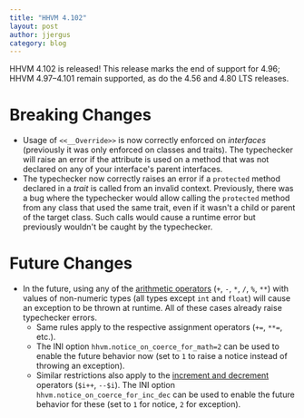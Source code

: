 ```yaml
---
title: "HHVM 4.102"
layout: post
author: jjergus
category: blog
---
```


HHVM 4.102 is released! This release marks the end of support for 4.96;
HHVM 4.97&ndash;4.101 remain supported, as do the 4.56 and 4.80 LTS releases.

# Breaking Changes

- Usage of `<<__Override>>` is now correctly enforced on *interfaces*
  (previously it was only enforced on classes and traits). The typechecker will
  raise an error if the attribute is used on a method that was not declared on
  any of your interface's parent interfaces.
- The typechecker now correctly raises an error if a `protected` method declared
  in a *trait* is called from an invalid context. Previously, there was a bug
  where the typechecker would allow calling the `protected` method from any
  class that used the same trait, even if it wasn't a child or parent of the
  target class. Such calls would cause a runtime error but previously wouldn't
  be caught by the typechecker.

# Future Changes

- In the future, using any of the
  [arithmetic operators](https://docs.hhvm.com/hack/expressions-and-operators/arithmetic)
  (`+`, `-`, `*`, `/`, `%`, `**`) with values of non-numeric types (all types
  except `int` and `float`) will cause an exception to be thrown at runtime. All
  of these cases already raise typechecker errors.
  - Same rules apply to the respective assignment operators (`+=`, `**=`, etc.).
  - The INI option `hhvm.notice_on_coerce_for_math=2` can be used to enable
    the future behavior now (set to `1` to raise a notice instead of throwing
    an exception).
  - Similar restrictions also apply to the
    [increment and decrement](https://docs.hhvm.com/hack/expressions-and-operators/incrementing-and-decrementing)
    operators (`$i++`, `--$i`). The INI option
    `hhvm.notice_on_coerce_for_inc_dec` can be used to enable the future
    behavior for these (set to `1` for notice, `2` for exception).
